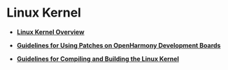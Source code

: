# Linux Kernel<a name="EN-US_TOPIC_0000001111199444"></a>

-   **[Linux Kernel Overview](linux-kernel-overview.md)**  

-   **[Guidelines for Using Patches on OpenHarmony Development Boards](guidelines-for-using-patches-on-openharmony-development-boards.md)**  

-   **[Guidelines for Compiling and Building the Linux Kernel](guidelines-for-compiling-and-building-the-linux-kernel.md)**  


